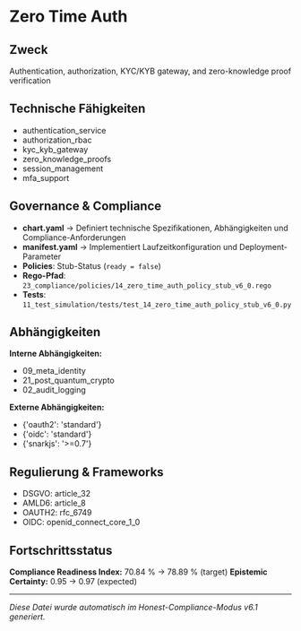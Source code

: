 # Zero Time Auth

## Zweck
Authentication, authorization, KYC/KYB gateway, and zero-knowledge proof verification

## Technische Fähigkeiten
- authentication_service
- authorization_rbac
- kyc_kyb_gateway
- zero_knowledge_proofs
- session_management
- mfa_support

## Governance & Compliance
- **chart.yaml** → Definiert technische Spezifikationen, Abhängigkeiten und Compliance-Anforderungen
- **manifest.yaml** → Implementiert Laufzeitkonfiguration und Deployment-Parameter
- **Policies**: Stub-Status (`ready = false`)
- **Rego-Pfad**: `23_compliance/policies/14_zero_time_auth_policy_stub_v6_0.rego`
- **Tests**: `11_test_simulation/tests/test_14_zero_time_auth_policy_stub_v6_0.py`

## Abhängigkeiten
**Interne Abhängigkeiten:**
- 09_meta_identity
- 21_post_quantum_crypto
- 02_audit_logging

**Externe Abhängigkeiten:**
- {'oauth2': 'standard'}
- {'oidc': 'standard'}
- {'snarkjs': '>=0.7'}

## Regulierung & Frameworks
- DSGVO: article_32
- AMLD6: article_8
- OAUTH2: rfc_6749
- OIDC: openid_connect_core_1_0

## Fortschrittsstatus
**Compliance Readiness Index:** 70.84 % → 78.89 % (target)
**Epistemic Certainty:** 0.95 → 0.97 (expected)

---

_Diese Datei wurde automatisch im Honest-Compliance-Modus v6.1 generiert._
